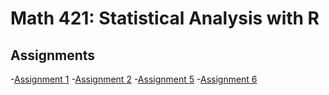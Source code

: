 # Math 421: Statistical Analysis with R

## Assignments

-[Assignment 1](Assignment1.html)
-[Assignment 2](Assignment2.html)
-[Assignment 5](Assignment5.html)
-[Assignment 6](Assignment6.html)
